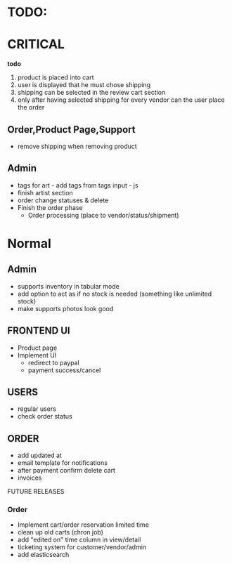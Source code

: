 # TODO:

# CRITICAL

**todo**
1. product is placed into cart
2. user is displayed that he must chose shipping
3. shipping can be selected in the review cart section
4. only after having selected shipping for every vendor can the user place the order


## Order,Product Page,Support
- remove shipping when removing product

## Admin
- tags for art - add tags from tags input - js
- finish artist section
- order change statuses & delete
- Finish the order phase
    - Order processing (place to vendor/status/shipment)


# Normal

## Admin
- supports inventory in tabular mode
- add option to act as if no stock is needed (something like unlimited stock)
- make supports photos look good


## FRONTEND UI
- Product page
- Implement UI
    - redirect to paypal
    - payment success/cancel

## USERS
- regular users
- check order status

## ORDER
- add updated at
- email template for notifications
- after payment confirm delete cart
- invoices


FUTURE RELEASES
### Order
- Implement cart/order reservation limited time
- clean up old carts (chron job)
- add "edited on" time column in view/detail
- ticketing system for customer/vendor/admin
- add elasticsearch

